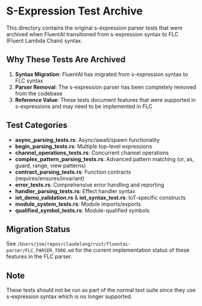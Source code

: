 # S-Expression Test Archive

This directory contains the original s-expression parser tests that were archived when FluentAI transitioned from s-expression syntax to FLC (Fluent Lambda Chain) syntax.

## Why These Tests Are Archived

1. **Syntax Migration**: FluentAI has migrated from s-expression syntax to FLC syntax
2. **Parser Removal**: The s-expression parser has been completely removed from the codebase
3. **Reference Value**: These tests document features that were supported in s-expressions and may need to be implemented in FLC

## Test Categories

- **async_parsing_tests.rs**: Async/await/spawn functionality
- **begin_parsing_tests.rs**: Multiple top-level expressions
- **channel_operations_tests.rs**: Concurrent channel operations
- **complex_pattern_parsing_tests.rs**: Advanced pattern matching (or, as, guard, range, view patterns)
- **contract_parsing_tests.rs**: Function contracts (requires/ensures/invariant)
- **error_tests.rs**: Comprehensive error handling and reporting
- **handler_parsing_tests.rs**: Effect handler syntax
- **iot_demo_validation.rs** & **iot_syntax_test.rs**: IoT-specific constructs
- **module_system_tests.rs**: Module imports/exports
- **qualified_symbol_tests.rs**: Module-qualified symbols

## Migration Status

See `/Users/joe/repos/claudelang/rust/fluentai-parser/FLC_PARSER_TODO.md` for the current implementation status of these features in the FLC parser.

## Note

These tests should not be run as part of the normal test suite since they use s-expression syntax which is no longer supported.